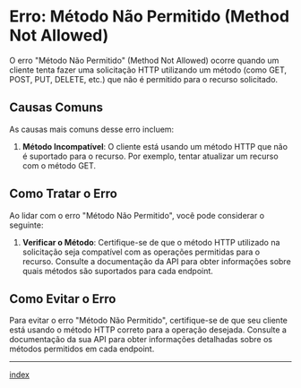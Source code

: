 # Erro: Método Não Permitido (Method Not Allowed)

O erro "Método Não Permitido" (Method Not Allowed) ocorre quando um cliente tenta fazer uma solicitação HTTP utilizando um método (como GET, POST, PUT, DELETE, etc.) que não é permitido para o recurso solicitado.

## Causas Comuns

As causas mais comuns desse erro incluem:

1. **Método Incompatível**: O cliente está usando um método HTTP que não é suportado para o recurso. Por exemplo, tentar atualizar um recurso com o método GET.

## Como Tratar o Erro

Ao lidar com o erro "Método Não Permitido", você pode considerar o seguinte:

1. **Verificar o Método**: Certifique-se de que o método HTTP utilizado na solicitação seja compatível com as operações permitidas para o recurso. Consulte a documentação da API para obter informações sobre quais métodos são suportados para cada endpoint.

## Como Evitar o Erro

Para evitar o erro "Método Não Permitido", certifique-se de que seu cliente está usando o método HTTP correto para a operação desejada. Consulte a documentação da sua API para obter informações detalhadas sobre os métodos permitidos em cada endpoint.

---
[index](/docs/index.md)
